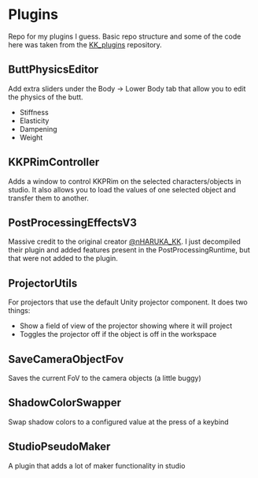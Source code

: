 # Plugins

Repo for my plugins I guess. Basic repo structure and some of the code here was taken from the [KK_plugins](https://github.com/IllusionMods/KK_Plugins/tree/master) repository.

## ButtPhysicsEditor

Add extra sliders under the Body -> Lower Body tab that allow you to edit the physics of the butt.
- Stiffness
- Elasticity
- Dampening
- Weight

## KKPRimController

Adds a window to control KKPRim on the selected characters/objects in studio. It also allows you to load the values of one selected object and transfer them to another.

## PostProcessingEffectsV3

Massive credit to the original creator [@nHARUKA_KK](https://twitter.com/nHARUKA_KK). I just decompiled their plugin and added features present in the PostProcessingRuntime, but that were not added to the plugin.

## ProjectorUtils

For projectors that use the default Unity projector component. It does two things:
- Show a field of view of the projector showing where it will project
- Toggles the projector off if the object is off in the workspace

## SaveCameraObjectFov

Saves the current FoV to the camera objects (a little buggy)

## ShadowColorSwapper

Swap shadow colors to a configured value at the press of a keybind

## StudioPseudoMaker

A plugin that adds a lot of maker functionality in studio